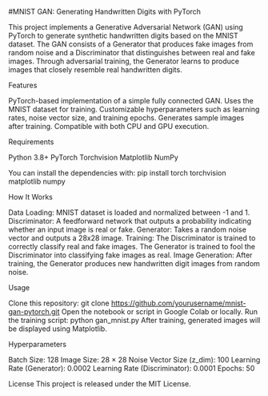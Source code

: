 #MNIST GAN: Generating Handwritten Digits with PyTorch

This project implements a Generative Adversarial Network (GAN) using PyTorch to generate synthetic handwritten digits based on the MNIST dataset. The GAN consists of a Generator that produces fake images from random noise and a Discriminator that distinguishes between real and fake images. Through adversarial training, the Generator learns to produce images that closely resemble real handwritten digits.

Features

PyTorch-based implementation of a simple fully connected GAN.
Uses the MNIST dataset for training.
Customizable hyperparameters such as learning rates, noise vector size, and training epochs.
Generates sample images after training.
Compatible with both CPU and GPU execution.

Requirements

Python 3.8+
PyTorch
Torchvision
Matplotlib
NumPy

You can install the dependencies with: pip install torch torchvision matplotlib numpy

How It Works

Data Loading: MNIST dataset is loaded and normalized between -1 and 1.
Discriminator: A feedforward network that outputs a probability indicating whether an input image is real or fake.
Generator: Takes a random noise vector and outputs a 28x28 image.
Training: The Discriminator is trained to correctly classify real and fake images.
          The Generator is trained to fool the Discriminator into classifying fake images as real.
Image Generation: After training, the Generator produces new handwritten digit images from random noise.

Usage

Clone this repository: git clone https://github.com/yourusername/mnist-gan-pytorch.git
Open the notebook or script in Google Colab or locally.
Run the training script: python gan_mnist.py
After training, generated images will be displayed using Matplotlib.

Hyperparameters

Batch Size: 128
Image Size: 28 × 28
Noise Vector Size (z_dim): 100
Learning Rate (Generator): 0.0002
Learning Rate (Discriminator): 0.0001
Epochs: 50

License
This project is released under the MIT License.
